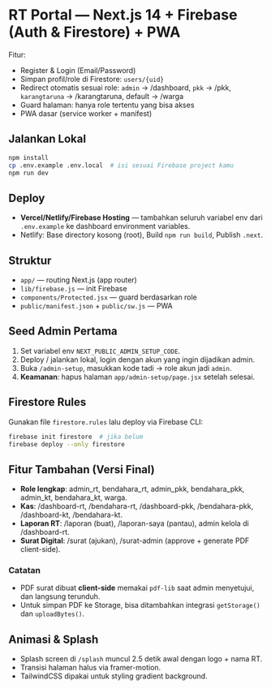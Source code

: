# RT Portal — Next.js 14 + Firebase (Auth & Firestore) + PWA

Fitur:
- Register & Login (Email/Password)
- Simpan profil/role di Firestore: `users/{uid}`
- Redirect otomatis sesuai role: `admin` → /dashboard, `pkk` → /pkk, `karangtaruna` → /karangtaruna, default → /warga
- Guard halaman: hanya role tertentu yang bisa akses
- PWA dasar (service worker + manifest)

## Jalankan Lokal
```bash
npm install
cp .env.example .env.local  # isi sesuai Firebase project kamu
npm run dev
```

## Deploy
- **Vercel/Netlify/Firebase Hosting** — tambahkan seluruh variabel env dari `.env.example` ke dashboard environment variables.
- Netlify: Base directory kosong (root), Build `npm run build`, Publish `.next`.

## Struktur
- `app/` — routing Next.js (app router)
- `lib/firebase.js` — init Firebase
- `components/Protected.jsx` — guard berdasarkan role
- `public/manifest.json` + `public/sw.js` — PWA


## Seed Admin Pertama
1. Set variabel env `NEXT_PUBLIC_ADMIN_SETUP_CODE`.
2. Deploy / jalankan lokal, login dengan akun yang ingin dijadikan admin.
3. Buka `/admin-setup`, masukkan kode tadi → role akun jadi `admin`.
4. **Keamanan**: hapus halaman `app/admin-setup/page.jsx` setelah selesai.

## Firestore Rules
Gunakan file `firestore.rules` lalu deploy via Firebase CLI:
```bash
firebase init firestore  # jika belum
firebase deploy --only firestore
```


## Fitur Tambahan (Versi Final)
- **Role lengkap**: admin_rt, bendahara_rt, admin_pkk, bendahara_pkk, admin_kt, bendahara_kt, warga.
- **Kas**: /dashboard-rt, /bendahara-rt, /dashboard-pkk, /bendahara-pkk, /dashboard-kt, /bendahara-kt.
- **Laporan RT**: /laporan (buat), /laporan-saya (pantau), admin kelola di /dashboard-rt.
- **Surat Digital**: /surat (ajukan), /surat-admin (approve + generate PDF client-side).

### Catatan
- PDF surat dibuat **client-side** memakai `pdf-lib` saat admin menyetujui, dan langsung terunduh.
- Untuk simpan PDF ke Storage, bisa ditambahkan integrasi `getStorage()` dan `uploadBytes()`.


## Animasi & Splash
- Splash screen di `/splash` muncul 2.5 detik awal dengan logo + nama RT.
- Transisi halaman halus via framer-motion.
- TailwindCSS dipakai untuk styling gradient background.
